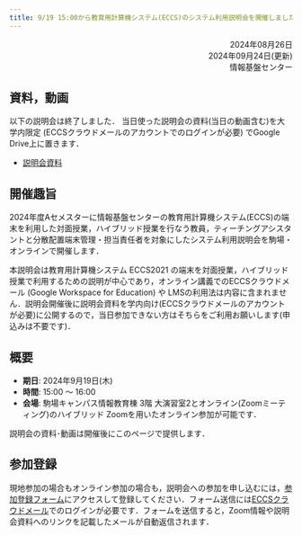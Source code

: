 ```yaml
---
title: 9/19 15:00から教育用計算機システム(ECCS)のシステム利用説明会を開催しました 
---
```



<div style="text-align: right;">
<span>2024年08月26日</span><br />
<span>2024年09月24日(更新)</span><br />
<span>情報基盤センター</span><br />
</div>

## 資料，動画
以下の説明会は終了しました． 当日使った説明会の資料(当日の動画含む)を大学内限定 (ECCSクラウドメールのアカウントでのログインが必要) でGoogle Drive上に置きます．
- [説明会資料](https://docs.google.com/document/d/1Gk9h4LNQUEazamVfqP9f2VEabqxOI-ShhQhqxOtwzZk/edit?usp=sharing)

## 開催趣旨

2024年度Aセメスターに情報基盤センターの教育用計算機システム(ECCS)の端末を利用した対面授業，ハイブリッド授業を行なう教員，ティーチングアシスタントと分散配置端末管理・担当責任者を対象にしたシステム利用説明会を駒場・オンラインで開催します．

 本説明会は教育用計算機システム ECCS2021 の端末を対面授業，ハイブリッド授業で利用するための説明が中心であり，オンライン講義でのECCSクラウドメール (Google Workspace for Education) や LMSの利用法は内容に含まれません．説明会開催後に説明会資料を学内向け(ECCSクラウドメールのアカウントが必要)に公開するので，当日参加できない方はそちらをご利用お願いします(申込みは不要です)．

## 概要

- **期日**: 2024年9月19日(木)
- **時間**: 15:00 ～ 16:00
- **会場**: 駒場キャンパス情報教育棟 3階 大演習室2とオンライン(Zoomミーティング)のハイブリッド
Zoomを用いたオンライン参加が可能です．

説明会の資料･動画は開催後にこのページで提供します．

## 参加登録

現地参加の場合もオンライン参加の場合も，説明会への参加を申し込むには，[参加登録フォーム](https://docs.google.com/forms/d/e/1FAIpQLSdOd55BVnvpzUe3GcQ7W3ZUfhZgS9jU17MKSnP4iTHG1gsB-A/viewform?usp=sf_link)にアクセスして登録してください．フォーム送信には[ECCSクラウドメール](/google/)でのログインが必要です．フォームを送信すると，Zoom情報や説明会資料へのリンクを記載したメールが自動返信されます．

